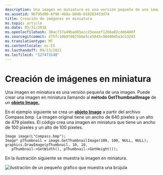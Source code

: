 ```yaml
---
description: Una imagen en miniatura es una versión pequeña de una imagen. Puede crear una imagen en miniatura llamando al método GetThumbnailImage de un objeto Image.
ms.assetid: 96f95d00-6f96-4b8a-b84b-010203433d74
title: Creación de imágenes en miniatura
ms.topic: article
ms.date: 05/31/2018
ms.openlocfilehash: 30ac737a49bad85ecc25eeeef1266a02cdeb408f
ms.sourcegitcommit: d75fc10b9f0825bbe5ce5045c90d4045e3c53243
ms.translationtype: MT
ms.contentlocale: es-ES
ms.lasthandoff: 09/13/2021
ms.locfileid: "127473140"
---
```

# <a name="creating-thumbnail-images"></a>Creación de imágenes en miniatura

Una imagen en miniatura es una versión pequeña de una imagen. Puede crear una imagen en miniatura llamando al **método GetThumbnailImage** de un [**objeto Image.**](/windows/desktop/api/gdiplusheaders/nl-gdiplusheaders-image)

En el ejemplo siguiente se crea un [**objeto Image**](/windows/desktop/api/gdiplusheaders/nl-gdiplusheaders-image) a partir del archivo Compass.bmp. La imagen original tiene un ancho de 640 píxeles y un alto de 479 píxeles. El código crea una imagen en miniatura que tiene un ancho de 100 píxeles y un alto de 100 píxeles.


```
Image image(L"Compass.bmp");
Image* pThumbnail = image.GetThumbnailImage(100, 100, NULL, NULL);
graphics.DrawImage(pThumbnail, 10, 10, 
   pThumbnail->GetWidth(), pThumbnail->GetHeight());
```



En la ilustración siguiente se muestra la imagen en miniatura.

![ilustración de un pequeño gráfico que muestra una brújula](images/thumbnail1.png)

 

 




